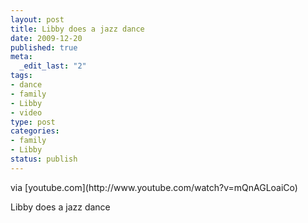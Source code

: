 ```yaml
--- 
layout: post
title: Libby does a jazz dance
date: 2009-12-20
published: true
meta: 
  _edit_last: "2"
tags: 
- dance
- family
- Libby
- video
type: post
categories: 
- family
- Libby
status: publish
---
```

<div class="posterous_bookmarklet_entry">     <div class="posterous_quote_citation">via [youtube.com](http://www.youtube.com/watch?v=mQnAGLoaiCo)</div> 

Libby does a jazz dance

</div>
